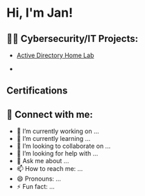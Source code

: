 <h1>Hi, I'm Jan! <br/><a 
 </a></h1>

<h2>👨‍💻 Cybersecurity/IT Projects:</h2>

- [Active Directory Home Lab](https://github.com/JanGuiao/ActiveDirectoryLab) 



-

<h2> Certifications</h2>


<h2> 🤳 Connect with me:</h2>




- 🔭 I’m currently working on ...
- 🌱 I’m currently learning ...
- 👯 I’m looking to collaborate on ...
- 🤔 I’m looking for help with ...
- 💬 Ask me about ...
- 📫 How to reach me: ...
- 😄 Pronouns: ...
- ⚡ Fun fact: ...
